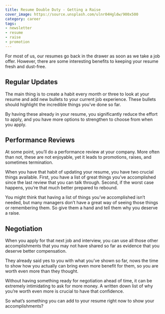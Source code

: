 ```yaml
---
title: Resume Double Duty - Getting a Raise
cover_image: https://source.unsplash.com/ulnr04Hgldw/900x500
category: career
tags:
- newsletter
- resume
- raise
- promotion
---
```

For most of us, our resumes go back in the drawer as soon as we take a job offer. However, there are some interesting benefits to keeping your resume fresh and dust-free.

## Regular Updates

The main thing is to create a habit every month or three to look at your resume and add new bullets to your current job experience. These bullets should highlight the incredible things you’ve done so far.

By having these already in your resume, you significantly reduce the effort to apply, and you have more options to strengthen to choose from when you apply.

## Performance Reviews

At some point, you’ll do a performance review at your company. More often than not, these are not enjoyable, yet it leads to promotions, raises, and sometimes termination.

When you have that habit of updating your resume, you have two crucial things available. First, you have a list of great things you’ve accomplished since the last review that you can talk through. Second, if the worst case happens, you’re that much better prepared to rebound.

You might think that having a list of things you’ve accomplished isn’t needed, but many managers don’t have a great way of seeing those things or remembering them. So give them a hand and tell them why you deserve a raise.

## Negotiation

When you apply for that next job and interview, you can use all those other accomplishments that you may not have shared so far as evidence that you deserve better compensation.

They already said yes to you with what you’ve shown so far, nows the time to show how you actually can bring even more benefit for them, so you are worth even more than they thought.

Without having something ready for negotiation ahead of time, it can be extremely intimidating to ask for more money. A written down list of why you’re worth even more is crucial to have that confidence.

So what’s something you can add to your resume right now to show your accomplishments?